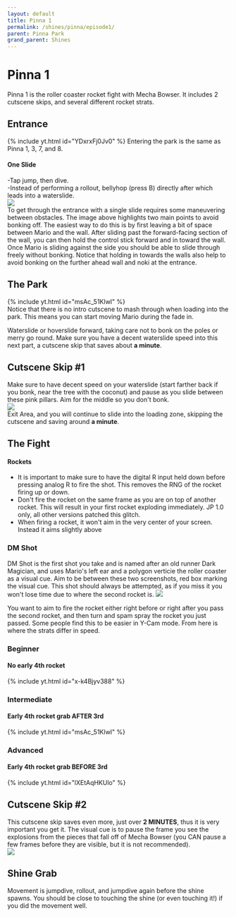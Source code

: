```yaml
---
layout: default 
title: Pinna 1
permalink: /shines/pinna/episode1/
parent: Pinna Park
grand_parent: Shines
---
```


# Pinna 1
Pinna 1 is the roller coaster rocket fight with Mecha Bowser. It includes 2 cutscene skips, and several different rocket strats.

## Entrance
{% include yt.html id="YDxrxFj0Jv0" %}
Entering the park is the same as Pinna 1, 3, 7, and 8.

#### One Slide
-Tap jump, then dive.  
-Instead of performing a rollout, bellyhop (press B) directly after which leads into a waterslide.  
<img src="https://i.imgur.com/iIBtYwU.png">  
To get through the entrance with a single slide requires some maneuvering between obstacles. The image above highlights two main points to avoid bonking off. The easiest way to do this is by first leaving a bit of space between Mario and the wall. After sliding past the forward-facing section of the wall, you can then hold the control stick forward and in toward the wall. Once Mario is sliding against the side you should be able to slide through freely without bonking. Notice that holding in towards the walls also help to avoid bonking on the further ahead wall and noki at the entrance.

## The Park
{% include yt.html id="msAc_51KlwI" %}  
Notice that there is no intro cutscene to mash through when loading into the park. This means you can start moving Mario during the fade in.  

Waterslide or hoverslide forward, taking care not to bonk on the poles or merry go round. Make sure you have a decent waterslide speed into this next part, a cutscene skip that saves about **a minute**.  

## Cutscene Skip #1
Make sure to have decent speed on your waterslide (start farther back if you bonk, near the tree with the coconut) and pause as you slide between these pink pillars. Aim for the middle so you don't bonk.  
<img src="https://i.imgur.com/n2Owq8E.png">  
Exit Area, and you will continue to slide into the loading zone, skipping the cutscene and saving around **a minute**.  

## The Fight  

#### Rockets  
- It is important to make sure to have the digital R input held down before pressing analog R to fire the shot. This removes the RNG of the rocket firing up or down.  
- Don't fire the rocket on the same frame as you are on top of another rocket. This will result in your first rocket exploding immediately. JP 1.0 only, all other versions patched this glitch.
- When firing a rocket, it won't aim in the very center of your screen. Instead it aims slightly above

### DM Shot
DM Shot is the first shot you take and is named after an old runner Dark Magician, and uses Mario's left ear and a polygon verticie the roller coaster as a visual cue. Aim to be between these two screenshots, red box marking the visual cue. This shot should always be attempted, as if you miss it you won't lose time due to where the second rocket is.
<img src="https://i.imgur.com/Afa9f74.png">  

You want to aim to fire the rocket either right before or right after you pass the second rocket, and then turn and spam spray the rocket you just passed. Some people find this to be easier in Y-Cam mode. From here is where the strats differ in speed.

### Beginner  
#### No early 4th rocket  
{% include yt.html id="x-k4Bjyv388" %}  

### Intermediate
#### Early 4th rocket grab **AFTER** 3rd  
{% include yt.html id="msAc_51KlwI" %} 

### Advanced  
#### Early 4th rocket grab **BEFORE** 3rd  
{% include yt.html id="lXEtAqHKUlo" %}  

## Cutscene Skip #2  
This cutscene skip saves even more, just over **2 MINUTES**, thus it is very important you get it. The visual cue is to pause the frame you see the explosions from the pieces that fall off of Mecha Bowser (you CAN pause a few frames before they are visible, but it is not recommended).  
<img src="https://i.imgur.com/f7l4q6o.gif">  

## Shine Grab  
Movement is jumpdive, rollout, and jumpdive again before the shine spawns. You should be close to touching the shine (or even touching it!) if you did the movement well.
